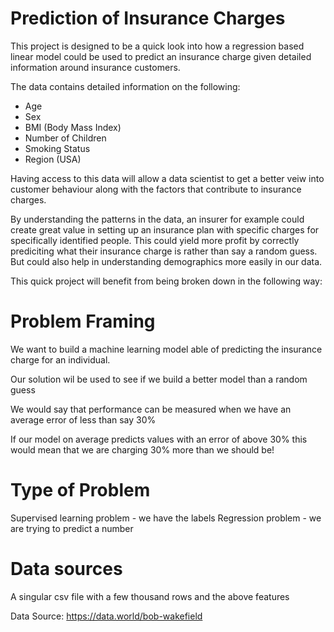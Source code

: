 # Prediction of Insurance Charges 

This project is designed to be a quick look into how a regression based linear model could be used to predict an insurance charge given detailed information around insurance customers. 

The data contains detailed information on the following: 
- Age 
- Sex 
- BMI (Body Mass Index) 
- Number of Children
- Smoking Status 
- Region (USA) 

Having access to this data will allow a data scientist to get a better veiw into customer behaviour along with the factors that contribute to insurance charges. 

By understanding the patterns in the data, an insurer for example could create great value in setting up an insurance plan with specific charges for specifically identified people. This could yield more profit by correctly prediciting what their insurance charge is rather than say a random guess. But could also help in understanding demographics more easily in our data. 

This quick project will benefit from being broken down in the following way: 

# Problem Framing

We want to build a machine learning model able of predicting the insurance charge for an individual.

Our solution wil be used to see if we build a better model than a random guess

We would say that performance can be measured when we have an average error of less than say 30% 

If our model on average predicts values with an error of above 30% this would mean that we are charging 30% more than we should be! 

# Type of Problem 

Supervised learning problem - we have the labels 
Regression problem - we are trying to predict a number 

# Data sources

A singular csv file with a few thousand rows and the above features




Data Source: 
https://data.world/bob-wakefield



